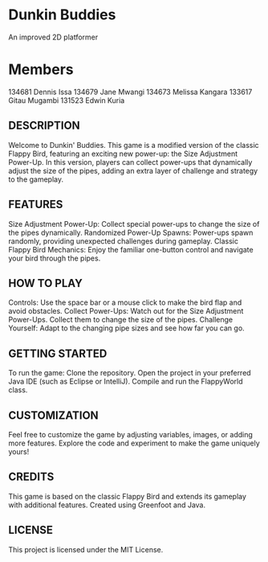 # Dunkin Buddies
An improved 2D platformer
# Members
134681 Dennis Issa
134679 Jane Mwangi
134673 Melissa Kangara
133617 Gitau Mugambi
131523 Edwin Kuria

## DESCRIPTION
Welcome to Dunkin' Buddies. This game is a modified version of the classic Flappy Bird, featuring an exciting new power-up: the Size Adjustment Power-Up. In this version, players can collect power-ups that dynamically adjust the size of the pipes, adding an extra layer of challenge and strategy to the gameplay.

## FEATURES

Size Adjustment Power-Up: Collect special power-ups to change the size of the pipes dynamically.
Randomized Power-Up Spawns: Power-ups spawn randomly, providing unexpected challenges during gameplay.
Classic Flappy Bird Mechanics: Enjoy the familiar one-button control and navigate your bird through the pipes.

## HOW TO PLAY

Controls: Use the space bar or a mouse click to make the bird flap and avoid obstacles.
Collect Power-Ups: Watch out for the Size Adjustment Power-Ups. Collect them to change the size of the pipes.
Challenge Yourself: Adapt to the changing pipe sizes and see how far you can go.

## GETTING STARTED

To run the game:
Clone the repository.
Open the project in your preferred Java IDE (such as Eclipse or IntelliJ).
Compile and run the FlappyWorld class.

## CUSTOMIZATION

Feel free to customize the game by adjusting variables, images, or adding more features. Explore the code and experiment to make the game uniquely yours!

## CREDITS
This game is based on the classic Flappy Bird and extends its gameplay with additional features. Created using Greenfoot and Java.

## LICENSE
This project is licensed under the MIT License.

